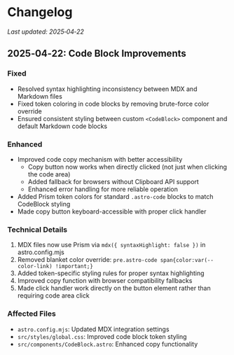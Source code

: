 # Changelog

_Last updated: 2025‑04‑22_

## 2025‑04‑22: Code Block Improvements

### Fixed
- Resolved syntax highlighting inconsistency between MDX and Markdown files
- Fixed token coloring in code blocks by removing brute-force color override
- Ensured consistent styling between custom `<CodeBlock>` component and default Markdown code blocks

### Enhanced
- Improved code copy mechanism with better accessibility
  - Copy button now works when directly clicked (not just when clicking the code area)
  - Added fallback for browsers without Clipboard API support
  - Enhanced error handling for more reliable operation
- Added Prism token colors for standard `.astro-code` blocks to match CodeBlock styling
- Made copy button keyboard-accessible with proper click handler

### Technical Details
1. MDX files now use Prism via `mdx({ syntaxHighlight: false })` in astro.config.mjs
2. Removed blanket color override: `pre.astro-code span{color:var(--color-link) !important;}`
3. Added token-specific styling rules for proper syntax highlighting
4. Improved copy function with browser compatibility fallbacks
5. Made click handler work directly on the button element rather than requiring code area click

### Affected Files
- `astro.config.mjs`: Updated MDX integration settings
- `src/styles/global.css`: Improved code block token styling
- `src/components/CodeBlock.astro`: Enhanced copy functionality 